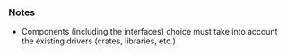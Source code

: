 ﻿### Notes

* Components (including the interfaces) choice must take into account the existing drivers (crates, libraries, etc.)